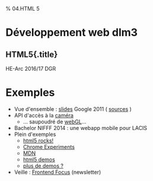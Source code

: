 % 04.HTML 5

# Développement web dlm3

## HTML5{.title}

<footer>HE-Arc 2016/17 DGR</footer>

# Exemples

* Vue d'ensemble : [slides](http://web.archive.org/web/20150525080904/http://slides.html5rocks.com/#landing-slide) Google 2011 ( [sources](https://github.com/html5rocks/slides.html5rocks.com) )
* API d'accès à la [caméra](http://www.soundstep.com/blog/experiments/jsdetection/)
    * ... saupoudré de [webGL](http://auduno.github.io/clmtrackr/examples/facesubstitution.html)...
* Bachelor NIFFF 2014 : une webapp mobile pour LACIS
* Plein d'exemples
    * [html5 rocks!](http://www.html5rocks.com/)
    * [Chrome Experiments](http://www.chromeexperiments.com/)
    * [MDN](https://developer.mozilla.org/en-US/demos/tag/tech:html5)
    * [html5 demos](http://html5demos.com/)
    * [plus de demos ?](http://bit.ly/VJaqjb)
* Veille : [Frontend Focus](http://html5weekly.com/) (newsletter)
